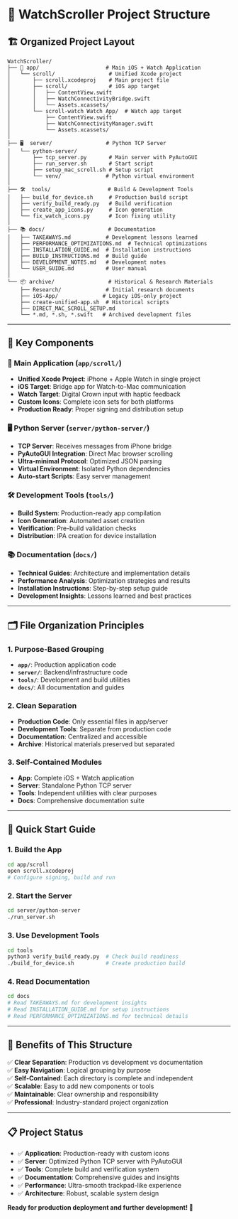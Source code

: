 # 📁 WatchScroller Project Structure

## 🏗️ **Organized Project Layout**

```
WatchScroller/
├── 📱 app/                     # Main iOS + Watch Application
│   └── scroll/                 # Unified Xcode project
│       ├── scroll.xcodeproj    # Main project file
│       ├── scroll/             # iOS app target
│       │   ├── ContentView.swift
│       │   ├── WatchConnectivityBridge.swift
│       │   └── Assets.xcassets/
│       └── scroll-watch Watch App/  # Watch app target
│           ├── ContentView.swift
│           ├── WatchConnectivityManager.swift
│           └── Assets.xcassets/
│
├── 🖥️  server/                 # Python TCP Server
│   └── python-server/
│       ├── tcp_server.py       # Main server with PyAutoGUI
│       ├── run_server.sh       # Start script
│       ├── setup_mac_scroll.sh # Setup script
│       └── venv/              # Python virtual environment
│
├── 🛠️  tools/                  # Build & Development Tools
│   ├── build_for_device.sh     # Production build script
│   ├── verify_build_ready.py   # Build verification
│   ├── create_app_icons.py     # Icon generation
│   └── fix_watch_icons.py      # Icon fixing utility
│
├── 📚 docs/                    # Documentation
│   ├── TAKEAWAYS.md           # Development lessons learned
│   ├── PERFORMANCE_OPTIMIZATIONS.md  # Technical optimizations
│   ├── INSTALLATION_GUIDE.md  # Installation instructions
│   ├── BUILD_INSTRUCTIONS.md  # Build guide
│   ├── DEVELOPMENT_NOTES.md   # Development notes
│   └── USER_GUIDE.md          # User manual
│
└── 📦 archive/                 # Historical & Research Materials
    ├── Research/              # Initial research documents
    ├── iOS-App/              # Legacy iOS-only project
    ├── create-unified-app.sh  # Historical scripts
    ├── DIRECT_MAC_SCROLL_SETUP.md
    └── *.md, *.sh, *.swift   # Archived development files
```

---

## 🎯 **Key Components**

### **📱 Main Application (`app/scroll/`)**
- **Unified Xcode Project**: iPhone + Apple Watch in single project
- **iOS Target**: Bridge app for Watch-to-Mac communication
- **Watch Target**: Digital Crown input with haptic feedback
- **Custom Icons**: Complete icon sets for both platforms
- **Production Ready**: Proper signing and distribution setup

### **🖥️ Python Server (`server/python-server/`)**
- **TCP Server**: Receives messages from iPhone bridge
- **PyAutoGUI Integration**: Direct Mac browser scrolling
- **Ultra-minimal Protocol**: Optimized JSON parsing
- **Virtual Environment**: Isolated Python dependencies
- **Auto-start Scripts**: Easy server management

### **🛠️ Development Tools (`tools/`)**
- **Build System**: Production-ready app compilation
- **Icon Generation**: Automated asset creation
- **Verification**: Pre-build validation checks
- **Distribution**: IPA creation for device installation

### **📚 Documentation (`docs/`)**
- **Technical Guides**: Architecture and implementation details
- **Performance Analysis**: Optimization strategies and results
- **Installation Instructions**: Step-by-step setup guide
- **Development Insights**: Lessons learned and best practices

---

## 🗂️ **File Organization Principles**

### **1. Purpose-Based Grouping**
- **`app/`**: Production application code
- **`server/`**: Backend/infrastructure code  
- **`tools/`**: Development and build utilities
- **`docs/`**: All documentation and guides

### **2. Clean Separation**
- **Production Code**: Only essential files in app/server
- **Development Tools**: Separate from production code
- **Documentation**: Centralized and accessible
- **Archive**: Historical materials preserved but separated

### **3. Self-Contained Modules**
- **App**: Complete iOS + Watch application
- **Server**: Standalone Python TCP server
- **Tools**: Independent utilities with clear purposes
- **Docs**: Comprehensive documentation suite

---

## 🚀 **Quick Start Guide**

### **1. Build the App**
```bash
cd app/scroll
open scroll.xcodeproj
# Configure signing, build and run
```

### **2. Start the Server**  
```bash
cd server/python-server
./run_server.sh
```

### **3. Use Development Tools**
```bash
cd tools
python3 verify_build_ready.py  # Check build readiness
./build_for_device.sh          # Create production build
```

### **4. Read Documentation**
```bash
cd docs
# Read TAKEAWAYS.md for development insights
# Read INSTALLATION_GUIDE.md for setup instructions  
# Read PERFORMANCE_OPTIMIZATIONS.md for technical details
```

---

## 🎯 **Benefits of This Structure**

✅ **Clear Separation**: Production vs development vs documentation  
✅ **Easy Navigation**: Logical grouping by purpose  
✅ **Self-Contained**: Each directory is complete and independent  
✅ **Scalable**: Easy to add new components or tools  
✅ **Maintainable**: Clear ownership and responsibility  
✅ **Professional**: Industry-standard project organization  

---

## 📋 **Project Status**

- ✅ **Application**: Production-ready with custom icons
- ✅ **Server**: Optimized Python TCP server with PyAutoGUI
- ✅ **Tools**: Complete build and verification system  
- ✅ **Documentation**: Comprehensive guides and insights
- ✅ **Performance**: Ultra-smooth trackpad-like experience
- ✅ **Architecture**: Robust, scalable system design

**Ready for production deployment and further development! 🎉**